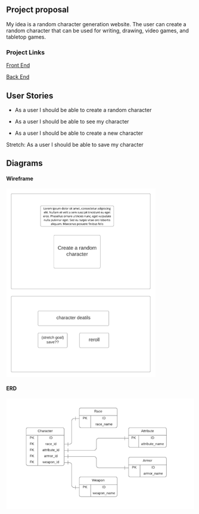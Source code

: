 ## Project proposal

My idea is a random character generation website. The user can create a random character that can be used for writing, drawing, video games, and tabletop games.

### Project Links 

[Front End](https://github.com/EricBrown589/capstone-frontend)

[Back End](https://github.com/EricBrown589/capstone-backend)

## User Stories

- As a user I should be able to create a random character

- As a user I should be able to see my character

- As a user I should be able to create a new character

Stretch: As a user I should be able to save my character

## Diagrams

#### Wireframe

<img src="https://github.com/EricBrown589/capstone-frontend/blob/master/planning/diagrams/Capstone%20wireframe.png" width="400">

#### ERD

<img src="https://github.com/EricBrown589/capstone-frontend/blob/master/planning/diagrams/Capstone-ERD.PNG" width="600">
